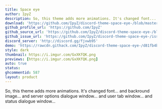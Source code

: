 ```yaml
---
title: Space eye
author: IpyZ
description: So, this theme adds more animations. It's changed font... and backround image... and server options dialogue window... and user tab window... and status dialogue window...
download: 'https://github.com/IpyZ/discord-theme-space-eye-/blob/master/space-eye.theme.css'
github_profile_url: 'https://github.com/IpyZ'
github_source_url: 'https://github.com/IpyZ/discord-theme-space-eye-/blob/master/space-eye.theme.css'
github_issue_url: 'https://github.com/IpyZ/discord-theme-space-eye-/issues/'
discord_server: 'http://discord.gg/fjvwb95'
demo: 'https://rawcdn.githack.com/IpyZ/discord-theme-space-eye-/d81fb4be122def770a4e8fbfc3975055e0686088/space-eye.theme.css'
style: dark
thumbnail: https://i.imgur.com/GxXKfQK.png
previews: [https://i.imgur.com/GxXKfQK.png]
auto: true
status:
ghcommentid: 587 
layout: product
---
```

So, this theme adds more animations. It's changed font... and backround image... and server options dialogue window... and user tab window... and status dialogue window...